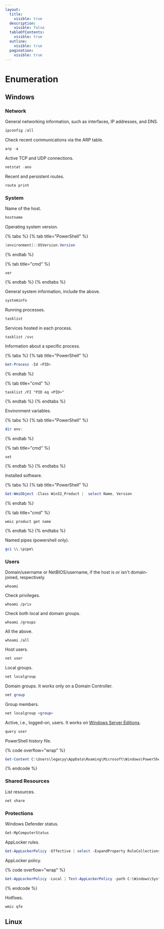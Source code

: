 ```yaml
---
layout:
  title:
    visible: true
  description:
    visible: false
  tableOfContents:
    visible: true
  outline:
    visible: true
  pagination:
    visible: true
---
```


# Enumeration

## Windows

### Network

General networking information, such as interfaces, IP addresses, and DNS.

```powershell
ipconfig /all
```

Check recent communications via the ARP table.

```powershell
arp -a
```

Active TCP and UDP connections.

```powershell
netstat -ano
```

Recent and persistent routes.

```powershell
route print
```

### System

Name of the host.

```powershell
hostname
```

Operating system version.

{% tabs %}
{% tab title="PowerShell" %}
```powershell
[environment]::OSVersion.Version
```
{% endtab %}

{% tab title="cmd" %}
```shell-session
ver
```
{% endtab %}
{% endtabs %}

General system information, include the above.

```powershell
systeminfo
```

Running processes.

```powershell
tasklist
```

Services hosted in each process.

```powershell
tasklist /svc
```

Information about a specific process.

{% tabs %}
{% tab title="PowerShell" %}
```powershell
Get-Process -Id <PID>
```
{% endtab %}

{% tab title="cmd" %}
```shell-session
tasklist /FI "PID eq <PID>"
```
{% endtab %}
{% endtabs %}

Environment variables.

{% tabs %}
{% tab title="PowerShell" %}
```powershell
dir env:
```
{% endtab %}

{% tab title="cmd" %}
```shell-session
set
```
{% endtab %}
{% endtabs %}

Installed software.

{% tabs %}
{% tab title="PowerShell" %}
```powershell
Get-WmiObject -Class Win32_Product |  select Name, Version
```
{% endtab %}

{% tab title="cmd" %}
```shell-session
wmic product get name
```
{% endtab %}
{% endtabs %}

Named pipes (powershell only).

```powershell
gci \\.\pipe\
```

### Users

Domain/username or NetBIOS/username, if the host is or isn't domain-joined, respectively.&#x20;

```shell-session
whoami
```

Check privileges.

```shell-session
whoami /priv
```

Check both local and domain groups.

```shell-session
whoami /groups
```

All the above.

```shell-session
whoami /all
```

Host users.

```powershell
net user
```

Local groups.

```powershell
net localgroup
```

Domain groups. It works only on a Domain Controller.

```powershell
net group
```

Group members.

```powershell
net localgroup <group>
```

Active, i.e., logged-on, users. It works on [Windows Server Editions](https://learn.microsoft.com/en-us/windows-server/administration/windows-commands/query-user).

```powershell
query user
```

PowerShell history file.

{% code overflow="wrap" %}
```powershell
Get-Content C:\Users\legacyy\AppData\Roaming\Microsoft\Windows\PowerShell\PSReadLine\ConsoleHost_history.txt
```
{% endcode %}

### Shared Resources

List resources.

```powershell
net share
```

### Protections

Windows Defender status.

```powershell
Get-MpComputerStatus
```

AppLocker rules.

```powershell
Get-AppLockerPolicy -Effective | select -ExpandProperty RuleCollections
```

AppLocker policy.

{% code overflow="wrap" %}
```powershell
Get-AppLockerPolicy -Local | Test-AppLockerPolicy -path C:\Windows\System32\cmd.exe -User Everyone
```
{% endcode %}

Hotfixes.

```powershell
wmic qfe
```

## Linux

